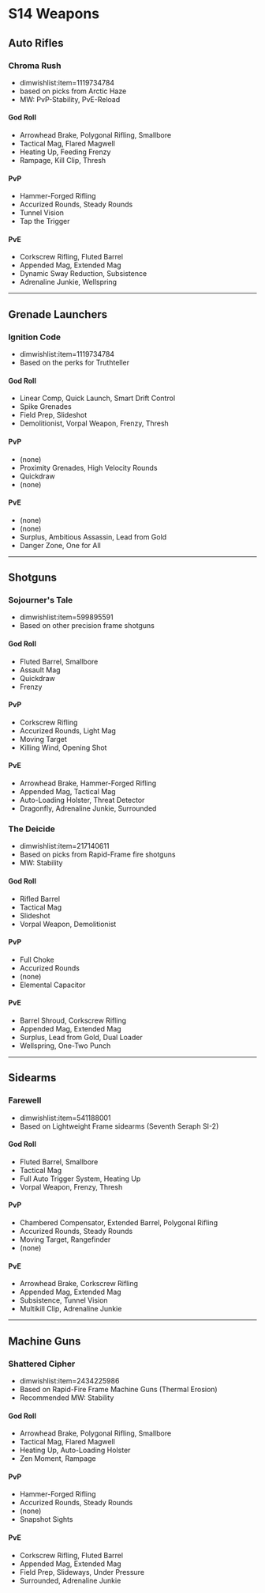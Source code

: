 S14 Weapons
===========

## Auto Rifles

### Chroma Rush
  - dimwishlist:item=1119734784
  - based on picks from Arctic Haze
  - MW: PvP-Stability, PvE-Reload

#### God Roll
  - Arrowhead Brake, Polygonal Rifling, Smallbore
  - Tactical Mag, Flared Magwell
  - Heating Up, Feeding Frenzy
  - Rampage, Kill Clip, Thresh
#### PvP
  - Hammer-Forged Rifling
  - Accurized Rounds, Steady Rounds
  - Tunnel Vision
  - Tap the Trigger
#### PvE
  - Corkscrew Rifling, Fluted Barrel
  - Appended Mag, Extended Mag
  - Dynamic Sway Reduction, Subsistence
  - Adrenaline Junkie, Wellspring

---

## Grenade Launchers

### Ignition Code
  - dimwishlist:item=1119734784
  - Based on the perks for Truthteller

#### God Roll
  - Linear Comp, Quick Launch, Smart Drift Control
  - Spike Grenades
  - Field Prep, Slideshot
  - Demolitionist, Vorpal Weapon, Frenzy, Thresh

#### PvP
  - (none)
  - Proximity Grenades, High Velocity Rounds
  - Quickdraw
  - (none)

#### PvE
  - (none)
  - (none)
  - Surplus, Ambitious Assassin, Lead from Gold
  - Danger Zone, One for All

---

## Shotguns

### Sojourner's Tale
  - dimwishlist:item=599895591
  - Based on other precision frame shotguns

#### God Roll
  - Fluted Barrel, Smallbore
  - Assault Mag
  - Quickdraw
  - Frenzy

#### PvP
  - Corkscrew Rifling
  - Accurized Rounds, Light Mag
  - Moving Target
  - Killing Wind, Opening Shot

#### PvE
  - Arrowhead Brake, Hammer-Forged Rifling
  - Appended Mag, Tactical Mag
  - Auto-Loading Holster, Threat Detector
  - Dragonfly, Adrenaline Junkie, Surrounded


### The Deicide
  - dimwishlist:item=217140611
  - Based on picks from Rapid-Frame fire shotguns
  - MW: Stability

#### God Roll
  - Rifled Barrel
  - Tactical Mag
  - Slideshot
  - Vorpal Weapon, Demolitionist

#### PvP
  - Full Choke
  - Accurized Rounds
  - (none)
  - Elemental Capacitor

#### PvE
  - Barrel Shroud, Corkscrew Rifling
  - Appended Mag, Extended Mag
  - Surplus, Lead from Gold, Dual Loader
  - Wellspring, One-Two Punch

---

## Sidearms

### Farewell
  - dimwishlist:item=541188001
  - Based on Lightweight Frame sidearms (Seventh Seraph SI-2)

#### God Roll
  - Fluted Barrel, Smallbore
  - Tactical Mag
  - Full Auto Trigger System, Heating Up
  - Vorpal Weapon, Frenzy, Thresh

#### PvP
  - Chambered Compensator, Extended Barrel, Polygonal Rifling
  - Accurized Rounds, Steady Rounds
  - Moving Target, Rangefinder
  - (none)

#### PvE
  - Arrowhead Brake, Corkscrew Rifling
  - Appended Mag, Extended Mag
  - Subsistence, Tunnel Vision
  - Multikill Clip, Adrenaline Junkie

---

## Machine Guns

### Shattered Cipher
  - dimwishlist:item=2434225986
  - Based on Rapid-Fire Frame Machine Guns (Thermal Erosion)
  - Recommended MW: Stability

#### God Roll
  - Arrowhead Brake, Polygonal Rifling, Smallbore
  - Tactical Mag, Flared Magwell
  - Heating Up, Auto-Loading Holster
  - Zen Moment, Rampage

#### PvP
  - Hammer-Forged Rifling
  - Accurized Rounds, Steady Rounds
  - (none)
  - Snapshot Sights

#### PvE
  - Corkscrew Rifling, Fluted Barrel
  - Appended Mag, Extended Mag
  - Field Prep, Slideways, Under Pressure
  - Surrounded, Adrenaline Junkie
